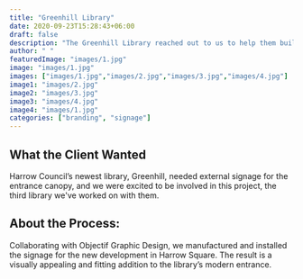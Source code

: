 ```yaml
---
title: "Greenhill Library"
date: 2020-09-23T15:28:43+06:00
draft: false
description: "The Greenhill Library reached out to us to help them build top notch sign boards for their business"
author: " "
featuredImage: "images/1.jpg"
image: "images/1.jpg"
images: ["images/1.jpg","images/2.jpg","images/3.jpg","images/4.jpg"]
image1: "images/2.jpg"
image2: "images/3.jpg"
image3: "images/4.jpg"
image4: "images/1.jpg"
categories: ["branding", "signage"]
---
```


## What the Client Wanted
Harrow Council’s newest library, Greenhill, needed external signage for the entrance canopy, and we were excited to be involved in this project, the third library we've worked on with them.


## About the Process:
 Collaborating with Objectif Graphic Design, we manufactured and installed the signage for the new development in Harrow Square. The result is a visually appealing and fitting addition to the library’s modern entrance.

